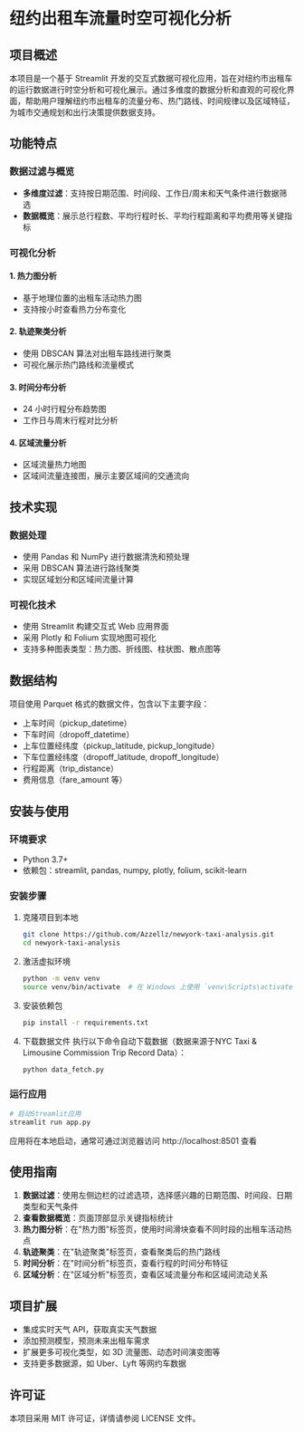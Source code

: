 # 纽约出租车流量时空可视化分析

## 项目概述

本项目是一个基于 Streamlit 开发的交互式数据可视化应用，旨在对纽约市出租车的运行数据进行时空分析和可视化展示。通过多维度的数据分析和直观的可视化界面，帮助用户理解纽约市出租车的流量分布、热门路线、时间规律以及区域特征，为城市交通规划和出行决策提供数据支持。

## 功能特点

### 数据过滤与概览

-   **多维度过滤**：支持按日期范围、时间段、工作日/周末和天气条件进行数据筛选
-   **数据概览**：展示总行程数、平均行程时长、平均行程距离和平均费用等关键指标

### 可视化分析

#### 1. 热力图分析

-   基于地理位置的出租车活动热力图
-   支持按小时查看热力分布变化

#### 2. 轨迹聚类分析

-   使用 DBSCAN 算法对出租车路线进行聚类
-   可视化展示热门路线和流量模式

#### 3. 时间分布分析

-   24 小时行程分布趋势图
-   工作日与周末行程对比分析

#### 4. 区域流量分析

-   区域流量热力地图
-   区域间流量连接图，展示主要区域间的交通流向

## 技术实现

### 数据处理

-   使用 Pandas 和 NumPy 进行数据清洗和预处理
-   采用 DBSCAN 算法进行路线聚类
-   实现区域划分和区域间流量计算

### 可视化技术

-   使用 Streamlit 构建交互式 Web 应用界面
-   采用 Plotly 和 Folium 实现地图可视化
-   支持多种图表类型：热力图、折线图、柱状图、散点图等

## 数据结构

项目使用 Parquet 格式的数据文件，包含以下主要字段：

-   上车时间（pickup_datetime）
-   下车时间（dropoff_datetime）
-   上车位置经纬度（pickup_latitude, pickup_longitude）
-   下车位置经纬度（dropoff_latitude, dropoff_longitude）
-   行程距离（trip_distance）
-   费用信息（fare_amount 等）

## 安装与使用

### 环境要求

-   Python 3.7+
-   依赖包：streamlit, pandas, numpy, plotly, folium, scikit-learn

### 安装步骤

1. 克隆项目到本地

    ```bash
    git clone https://github.com/Azzellz/newyork-taxi-analysis.git
    cd newyork-taxi-analysis
    ```

2. 激活虚拟环境

    ```bash
    python -m venv venv
    source venv/bin/activate  # 在 Windows 上使用 `venv\Scripts\activate`
    ```

3. 安装依赖包

    ```bash
    pip install -r requirements.txt
    ```

4. 下载数据文件
   执行以下命令自动下载数据（数据来源于NYC Taxi & Limousine Commission Trip Record Data）：
    ```bash
    python data_fetch.py
    ```

### 运行应用

```bash
# 启动Streamlit应用
streamlit run app.py
```

应用将在本地启动，通常可通过浏览器访问 http://localhost:8501 查看

## 使用指南

1. **数据过滤**：使用左侧边栏的过滤选项，选择感兴趣的日期范围、时间段、日期类型和天气条件
2. **查看数据概览**：页面顶部显示关键指标统计
3. **热力图分析**：在"热力图"标签页，使用时间滑块查看不同时段的出租车活动热点
4. **轨迹聚类**：在"轨迹聚类"标签页，查看聚类后的热门路线
5. **时间分析**：在"时间分析"标签页，查看行程的时间分布特征
6. **区域分析**：在"区域分析"标签页，查看区域流量分布和区域间流动关系

## 项目扩展

-   集成实时天气 API，获取真实天气数据
-   添加预测模型，预测未来出租车需求
-   扩展更多可视化类型，如 3D 流量图、动态时间演变图等
-   支持更多数据源，如 Uber、Lyft 等网约车数据

## 许可证

本项目采用 MIT 许可证，详情请参阅 LICENSE 文件。
